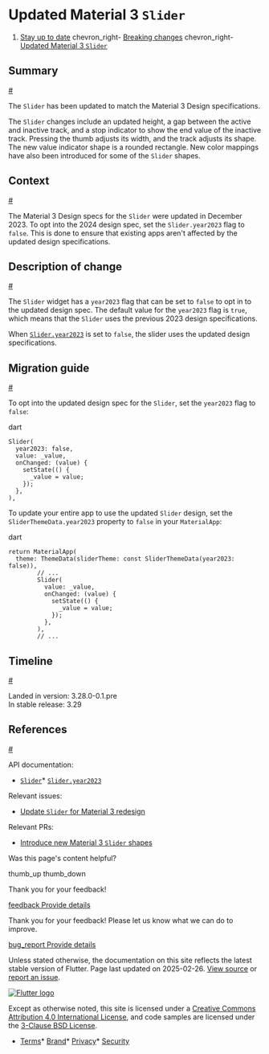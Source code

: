 Updated Material 3 `Slider`
===========================

1. [Stay up to date](/release) chevron\_right- [Breaking changes](/release/breaking-changes) chevron\_right- [Updated Material 3 `Slider`](/release/breaking-changes/updated-material-3-slider)

Summary
-------

[#](#summary)

The `Slider` has been updated to match the Material 3 Design specifications.

The `Slider` changes include an updated height, a gap between the active and inactive track, and a stop indicator to show the end value of the inactive track. Pressing the thumb adjusts its width, and the track adjusts its shape. The new value indicator shape is a rounded rectangle. New color mappings have also been introduced for some of the `Slider` shapes.

Context
-------

[#](#context)

The Material 3 Design specs for the `Slider` were updated in December 2023. To opt into the 2024 design spec, set the `Slider.year2023` flag to `false`. This is done to ensure that existing apps aren't affected by the updated design specifications.

Description of change
---------------------

[#](#description-of-change)

The `Slider` widget has a `year2023` flag that can be set to `false` to opt in to the updated design spec. The default value for the `year2023` flag is `true`, which means that the `Slider` uses the previous 2023 design specifications.

When [`Slider.year2023`](https://main-api.flutter.dev/flutter/material/Slider/year2023.html) is set to `false`, the slider uses the updated design specifications.

Migration guide
---------------

[#](#migration-guide)

To opt into the updated design spec for the `Slider`, set the `year2023` flag to `false`:

dart

```
Slider(
  year2023: false,
  value: _value,
  onChanged: (value) {
    setState(() {
      _value = value;
    });
  },
),
```

To update your entire app to use the updated `Slider` design, set the `SliderThemeData.year2023` property to `false` in your `MaterialApp`:

dart

```
return MaterialApp(
  theme: ThemeData(sliderTheme: const SliderThemeData(year2023: false)),
        // ...
        Slider(
          value: _value,
          onChanged: (value) {
            setState(() {
              _value = value;
            });
          },
        ),
        // ...
```

Timeline
--------

[#](#timeline)

Landed in version: 3.28.0-0.1.pre  
 In stable release: 3.29

References
----------

[#](#references)

API documentation:

* [`Slider`](https://main-api.flutter.dev/flutter/material/Slider-class.html)* [`Slider.year2023`](https://main-api.flutter.dev/flutter/material/Slider/year2023.html)

Relevant issues:

* [Update `Slider` for Material 3 redesign](https://github.com/flutter/flutter/issues/141842)

Relevant PRs:

* [Introduce new Material 3 `Slider` shapes](https://github.com/flutter/flutter/pull/152237)

Was this page's content helpful?

thumb\_up thumb\_down

Thank you for your feedback!

 [feedback Provide details](https://github.com/flutter/website/issues/new?template=1_page_issue.yml&&page-url=https://docs.flutter.dev/release/breaking-changes/updated-material-3-slider/&page-source=https://github.com/flutter/website/tree/main/src/content/release/breaking-changes/updated-material-3-slider.md)

Thank you for your feedback! Please let us know what we can do to improve.

 [bug\_report Provide details](https://github.com/flutter/website/issues/new?template=1_page_issue.yml&&page-url=https://docs.flutter.dev/release/breaking-changes/updated-material-3-slider/&page-source=https://github.com/flutter/website/tree/main/src/content/release/breaking-changes/updated-material-3-slider.md)

Unless stated otherwise, the documentation on this site reflects the latest stable version of Flutter. Page last updated on 2025-02-26. [View source](https://github.com/flutter/website/tree/main/src/content/release/breaking-changes/updated-material-3-slider.md) or [report an issue](https://github.com/flutter/website/issues/new?template=1_page_issue.yml&&page-url=https://docs.flutter.dev/release/breaking-changes/updated-material-3-slider/&page-source=https://github.com/flutter/website/tree/main/src/content/release/breaking-changes/updated-material-3-slider.md "Report an issue with this page").

[![Flutter logo](/assets/images/branding/flutter/logo+text/horizontal/white.svg)](https://flutter.dev)

Except as otherwise noted, this site is licensed under a [Creative Commons Attribution 4.0 International License](https://creativecommons.org/licenses/by/4.0/), and code samples are licensed under the [3-Clause BSD License](https://opensource.org/licenses/BSD-3-Clause).

* [Terms](/tos "Terms of use")* [Brand](/brand "Brand usage guidelines")* [Privacy](https://policies.google.com/privacy "Privacy policy")* [Security](/security "Security philosophy and practices")

   